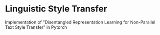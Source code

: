 # Linguistic Style Transfer 
Implementation of "Disentangled Representation Learning for Non-Parallel Text Style Transfer" in Pytorch

